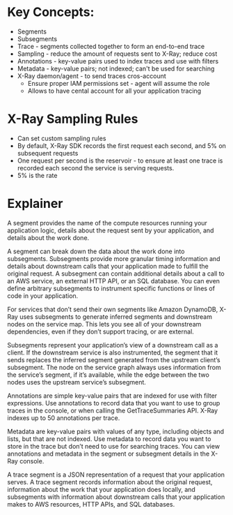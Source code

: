 

# Key Concepts:
- Segments
- Subsegments
- Trace - segments collected together to form an end-to-end trace
- Sampling - reduce the amount of requests sent to X-Ray; reduce cost
- Annotations - key-value pairs used to index traces and use with filters
- Metadata - key-value pairs; not indexed; can't be used for searching
- X-Ray daemon/agent - to send traces cros-account
    - Ensure proper IAM permissions set - agent will assume the role
    - Allows to have cental account for all your application tracing

# X-Ray Sampling Rules
- Can set custom sampling rules
- By default, X-Ray SDK records the first request each second, and 5% on subsequent requests
- One request per second is the reservoir - to ensure at least one trace is recorded each second the service is serving requests.
- 5% is the rate

# Explainer
A segment provides the name of the compute resources running your application logic, details about the request sent by your application, and details about the work done.

A segment can break down the data about the work done into subsegments. Subsegments provide more granular timing information and details about downstream calls that your application made to fulfill the original request. A subsegment can contain additional details about a call to an AWS service, an external HTTP API, or an SQL database. You can even define arbitrary subsegments to instrument specific functions or lines of code in your application.

For services that don’t send their own segments like Amazon DynamoDB, X-Ray uses subsegments to generate inferred segments and downstream nodes on the service map. This lets you see all of your downstream dependencies, even if they don’t support tracing, or are external.

Subsegments represent your application’s view of a downstream call as a client. If the downstream service is also instrumented, the segment that it sends replaces the inferred segment generated from the upstream client’s subsegment. The node on the service graph always uses information from the service’s segment, if it’s available, while the edge between the two nodes uses the upstream service’s subsegment.


Annotations are simple key-value pairs that are indexed for use with filter expressions. Use annotations to record data that you want to use to group traces in the console, or when calling the GetTraceSummaries API. X-Ray indexes up to 50 annotations per trace.

Metadata are key-value pairs with values of any type, including objects and lists, but that are not indexed. Use metadata to record data you want to store in the trace but don’t need to use for searching traces. You can view annotations and metadata in the segment or subsegment details in the X-Ray console.

A trace segment is a JSON representation of a request that your application serves. A trace segment records information about the original request, information about the work that your application does locally, and subsegments with information about downstream calls that your application makes to AWS resources, HTTP APIs, and SQL databases.



